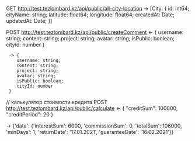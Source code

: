 GET http://test.tezlombard.kz/api/public/all-city-location
  -> [City: {
        id: int64;
        cityName: string;
        latitude: float64;
        longitude: float64;
        createdAt: Date;
        updatedAt: Date;
  }]

  
POST http://test.tezlombard.kz/api/public/createComment
    <- {
        username: string;
        content: string;
        project: string;
        avatar: string;
        isPublic: boolean;
        cityId: number
     }
     
     -> {
        username: string;
        content: string;
        project: string;
        avatar: string;
        isPublic: boolean;
        cityId: number
     }


// калькулятор стоимости кредита
POST http://test.tezlombard.kz/api/public/calculate
  <- {
    "creditSum": 100000,
    "creditPeriod": 20
  }

  -> {'data': {'interestSum': 6000, 'commissionSum': 0, 'totalSum': 106000, 'minDays': 1, 'returnDate': '17.01.2021', 'guaranteeDate': '16.02.2021'}}
